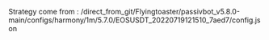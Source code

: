 Strategy come from : /direct_from_git/Flyingtoaster/passivbot_v5.8.0-main/configs/harmony/1m/5.7.0/EOSUSDT_20220719121510_7aed7/config.json